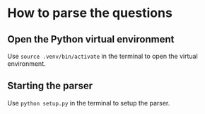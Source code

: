 # How to parse the questions

## Open the Python virtual environment

Use `source .venv/bin/activate` in the terminal to open the virtual environment.

## Starting the parser

Use `python setup.py` in the terminal to setup the parser.
